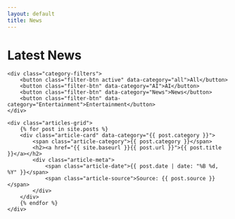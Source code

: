 ```yaml
---
layout: default
title: News
---
```


<div class="news-page">
    <h1>Latest News</h1>
    
    <div class="category-filters">
        <button class="filter-btn active" data-category="all">All</button>
        <button class="filter-btn" data-category="AI">AI</button>
        <button class="filter-btn" data-category="News">News</button>
        <button class="filter-btn" data-category="Entertainment">Entertainment</button>
    </div>

    <div class="articles-grid">
        {% for post in site.posts %}
        <div class="article-card" data-category="{{ post.category }}">
            <span class="article-category">{{ post.category }}</span>
            <h2><a href="{{ site.baseurl }}{{ post.url }}">{{ post.title }}</a></h2>
            <div class="article-meta">
                <span class="article-date">{{ post.date | date: "%B %d, %Y" }}</span>
                <span class="article-source">Source: {{ post.source }}</span>
            </div>
        </div>
        {% endfor %}
    </div>
</div>
